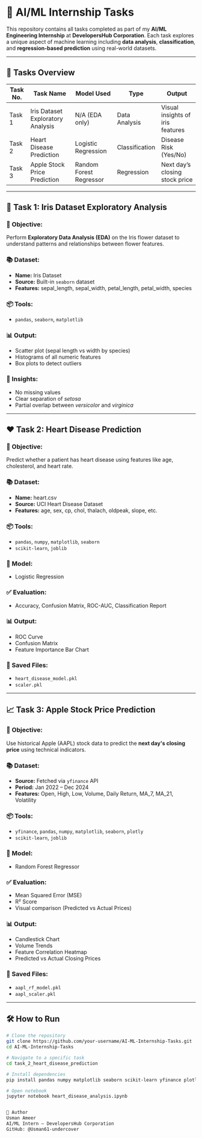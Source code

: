 # 🧠 AI/ML Internship Tasks

This repository contains all tasks completed as part of my **AI/ML Engineering Internship** at **DevelopersHub Corporation**. Each task explores a unique aspect of machine learning including **data analysis**, **classification**, and **regression-based prediction** using real-world datasets.

---

## 📁 Tasks Overview

| Task No. | Task Name                        | Model Used                     | Type         | Output                             |
|----------|----------------------------------|--------------------------------|--------------|------------------------------------|
| Task 1   | Iris Dataset Exploratory Analysis| N/A (EDA only)                 | Data Analysis| Visual insights of iris features  |
| Task 2   | Heart Disease Prediction         | Logistic Regression            | Classification| Disease Risk (Yes/No)              |
| Task 3   | Apple Stock Price Prediction     | Random Forest Regressor        | Regression   | Next day’s closing stock price    |

---

## 🌸 Task 1: Iris Dataset Exploratory Analysis

### 🎯 Objective:
Perform **Exploratory Data Analysis (EDA)** on the Iris flower dataset to understand patterns and relationships between flower features.

### 📚 Dataset:
- **Name:** Iris Dataset
- **Source:** Built-in `seaborn` dataset
- **Features:** sepal_length, sepal_width, petal_length, petal_width, species

### 📦 Tools:
- `pandas`, `seaborn`, `matplotlib`

### 📊 Output:
- Scatter plot (sepal length vs width by species)
- Histograms of all numeric features
- Box plots to detect outliers

### 🧠 Insights:
- No missing values
- Clear separation of *setosa*
- Partial overlap between *versicolor* and *virginica*

---

## ❤️ Task 2: Heart Disease Prediction

### 🎯 Objective:
Predict whether a patient has heart disease using features like age, cholesterol, and heart rate.

### 📚 Dataset:
- **Name:** heart.csv
- **Source:** UCI Heart Disease Dataset
- **Features:** age, sex, cp, chol, thalach, oldpeak, slope, etc.

### 📦 Tools:
- `pandas`, `numpy`, `matplotlib`, `seaborn`
- `scikit-learn`, `joblib`

### 🧠 Model:
- Logistic Regression

### ✅ Evaluation:
- Accuracy, Confusion Matrix, ROC-AUC, Classification Report

### 📊 Output:
- ROC Curve
- Confusion Matrix
- Feature Importance Bar Chart

### 💾 Saved Files:
- `heart_disease_model.pkl`
- `scaler.pkl`

---

## 📈 Task 3: Apple Stock Price Prediction

### 🎯 Objective:
Use historical Apple (AAPL) stock data to predict the **next day's closing price** using technical indicators.

### 📚 Dataset:
- **Source:** Fetched via `yfinance` API
- **Period:** Jan 2022 – Dec 2024
- **Features:** Open, High, Low, Volume, Daily Return, MA_7, MA_21, Volatility

### 📦 Tools:
- `yfinance`, `pandas`, `numpy`, `matplotlib`, `seaborn`, `plotly`
- `scikit-learn`, `joblib`

### 🧠 Model:
- Random Forest Regressor

### ✅ Evaluation:
- Mean Squared Error (MSE)
- R² Score
- Visual comparison (Predicted vs Actual Prices)

### 📊 Output:
- Candlestick Chart
- Volume Trends
- Feature Correlation Heatmap
- Predicted vs Actual Closing Prices

### 💾 Saved Files:
- `aapl_rf_model.pkl`
- `aapl_scaler.pkl`

---

## 🛠️ How to Run

```bash
# Clone the repository
git clone https://github.com/your-username/AI-ML-Internship-Tasks.git
cd AI-ML-Internship-Tasks

# Navigate to a specific task
cd task_2_heart_disease_prediction

# Install dependencies
pip install pandas numpy matplotlib seaborn scikit-learn yfinance plotly joblib

# Open notebook
jupyter notebook heart_disease_analysis.ipynb


👤 Author
Usman Ameer
AI/ML Intern – DevelopersHub Corporation
GitHub: @Usman61-undercover
